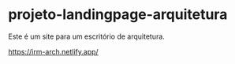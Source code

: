 # projeto-landingpage-arquitetura
Este é um site para um escritório de arquitetura.

<!-- LINK DO SITE -->
https://irm-arch.netlify.app/